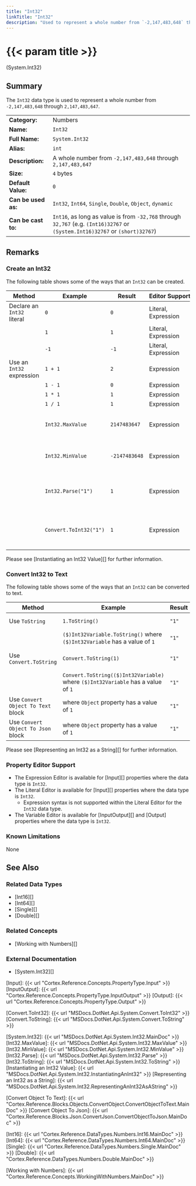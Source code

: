```yaml
---
title: "Int32"
linkTitle: "Int32"
description: "Used to represent a whole number from `-2,147,483,648` through `2,147,483,647`."
---
```


# {{< param title >}}

<p class="namespace">(System.Int32)</p>

## Summary

The `Int32` data type is used to represent a whole number from `-2,147,483,648` through `2,147,483,647`.

| | |
|-|-|
| **Category:**          | Numbers                                                       |
| **Name:**              | `Int32`                                                       |
| **Full Name:**         | `System.Int32`                                                |
| **Alias:**             | `int`                                                         |
| **Description:**       | A whole number from `-2,147,483,648` through `2,147,483,647`  |
| **Size:**              | `4` bytes                                                     |
| **Default Value:**     | `0`                                                           |
| **Can be used as:**    | `Int32`, `Int64`, `Single`, `Double`, `Object`, `dynamic`     |
| **Can be cast to:**    | `Int16`, as long as value is from `-32,768` through `32,767` (e.g. `(Int16)32767` or `(System.Int16)32767` or `(short)32767`)  |

## Remarks

### Create an Int32

The following table shows some of the ways that an `Int32` can be created.

| Method | Example | Result | Editor&nbsp;Support | Notes |
|-|-|-|-|-|
| Declare an `Int32` literal   | `0`                    | `0`              | Literal, Expression | Zero |
|                              | `1`                    | `1`              | Literal, Expression | Positive |
|                              | `-1`                   | `-1`             | Literal, Expression | Negative |
| Use an `Int32` expression    | `1 + 1`                | `2`              | Expression | Add |
|                              | `1 - 1`                | `0`              | Expression | Subtract |
|                              | `1 * 1`                | `1`              | Expression | Multiply |
|                              | `1 / 1`                | `1`              | Expression | Divide |
|                              | `Int32.MaxValue`       | `2147483647`  | Expression | Maximum value of an `Int32`. See [Int32.MaxValue][] |
|                              | `Int32.MinValue`       | `-2147483648` | Expression | Minimum value of an `Int32`. See [Int32.MinValue][] |
|                              | `Int32.Parse("1")`     | `1`              | Expression | Attempts to parse text and convert it to an `Int32` value. See [Int32.Parse][] |
|                              | `Convert.ToInt32("1")` | `1`              | Expression | Attempts to convert text to an `Int32` value. See [Convert.ToInt32][] |

Please see [Instantiating an Int32 Value][] for further information.

### Convert Int32 to Text

The following table shows some of the ways that an `Int32` can be converted to text.

| Method | Example | Result | Editor&nbsp;Support | Notes |
|-|-|-|-|-|
| Use `ToString`                        | `1.ToString()`                         | `"1"` | Expression | See [Int32.ToString][] |
|                                       | `($)Int32Variable.ToString()` where `($)Int32Variable` has a value of `1`          | `"1"` | Expression |  See [Int32.ToString][] |
| Use `Convert.ToString`                | `Convert.ToString(1)`                  | `"1"` | Expression | See [Convert.ToString][] |
|                                       | `Convert.ToString(($)Int32Variable)` where `($)Int32Variable` has a value of `1`          | `"1"` | Expression | See [Convert.ToString][] |
| Use `Convert Object To Text` block    | where `Object` property has a value of `1`                | `"1"` | N/A | See [Convert Object To Text][] |
| Use `Convert Object To Json` block    | where `Object` property has a value of `1`                | `"1"` | N/A | See [Convert Object To Json][] |

Please see [Representing an Int32 as a String][] for further information.

### Property Editor Support

* The Expression Editor is available for [Input][] properties where the data type is `Int32`.
* The Literal Editor is available for [Input][] properties where the data type is `Int32`.
  * Expression syntax is not supported within the Literal Editor for the `Int32` data type.
* The Variable Editor is available for [InputOutput][] and [Output] properties where the data type is `Int32`.

### Known Limitations

None

## See Also

### Related Data Types

* [Int16][]
* [Int64][]
* [Single][]
* [Double][]

### Related Concepts

* [Working with Numbers][]

### External Documentation

* [System.Int32][]

[Input]: {{< url "Cortex.Reference.Concepts.PropertyType.Input" >}}
[InputOutput]: {{< url "Cortex.Reference.Concepts.PropertyType.InputOutput" >}}
[Output]: {{< url "Cortex.Reference.Concepts.PropertyType.Output" >}}

[Convert.ToInt32]: {{< url "MSDocs.DotNet.Api.System.Convert.ToInt32" >}}
[Convert.ToString]: {{< url "MSDocs.DotNet.Api.System.Convert.ToString" >}}

[System.Int32]: {{< url "MSDocs.DotNet.Api.System.Int32.MainDoc" >}}
[Int32.MaxValue]: {{< url "MSDocs.DotNet.Api.System.Int32.MaxValue" >}}
[Int32.MinValue]: {{< url "MSDocs.DotNet.Api.System.Int32.MinValue" >}}
[Int32.Parse]: {{< url "MSDocs.DotNet.Api.System.Int32.Parse" >}}
[Int32.ToString]: {{< url "MSDocs.DotNet.Api.System.Int32.ToString" >}}
[Instantiating an Int32 Value]: {{< url "MSDocs.DotNet.Api.System.Int32.InstantiatingAnInt32" >}}
[Representing an Int32 as a String]: {{< url "MSDocs.DotNet.Api.System.Int32.RepresentingAnInt32AsAString" >}}

[Convert Object To Text]: {{< url "Cortex.Reference.Blocks.Objects.ConvertObject.ConvertObjectToText.MainDoc" >}}
[Convert Object To Json]: {{< url "Cortex.Reference.Blocks.Json.ConvertJson.ConvertObjectToJson.MainDoc" >}}

[Int16]: {{< url "Cortex.Reference.DataTypes.Numbers.Int16.MainDoc" >}}
[Int64]: {{< url "Cortex.Reference.DataTypes.Numbers.Int64.MainDoc" >}}
[Single]: {{< url "Cortex.Reference.DataTypes.Numbers.Single.MainDoc" >}}
[Double]: {{< url "Cortex.Reference.DataTypes.Numbers.Double.MainDoc" >}}

[Working with Numbers]: {{< url "Cortex.Reference.Concepts.WorkingWithNumbers.MainDoc" >}}

